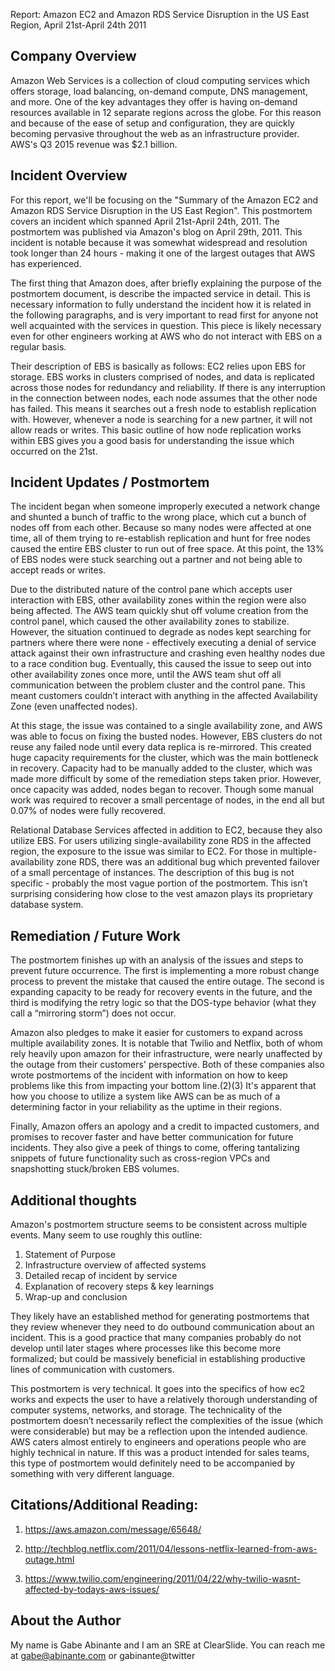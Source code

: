 Report: Amazon EC2 and Amazon RDS Service Disruption in the US East Region, April 21st-April 24th 2011

## Company Overview
Amazon Web Services is a collection of cloud computing services which offers storage, load balancing, on-demand compute, DNS management, and more. One of the key advantages they offer is having on-demand resources available in 12 separate regions across the globe. For this reason and because of the ease of setup and configuration, they are quickly becoming pervasive throughout the web as an infrastructure provider. AWS's Q3 2015 revenue was $2.1 billion. 

## Incident Overview
For this report, we'll be focusing on the "Summary of the Amazon EC2 and Amazon RDS Service Disruption in the US East Region". This postmortem covers an incident which spanned April 21st-April 24th, 2011. The postmortem was published via Amazon's blog on April 29th, 2011. This incident is notable because it was somewhat widespread and resolution took longer than 24 hours - making it one of the largest outages that AWS has experienced. 

The first thing that Amazon does, after briefly explaining the purpose of the postmortem document, is describe the impacted service in detail. This is necessary information to fully understand the incident how it is related in the following paragraphs, and is very important to read first for anyone not well acquainted with the services in question. This piece is likely necessary even for other engineers working at AWS who do not interact with EBS on a regular basis.

Their description of EBS is basically as follows: EC2 relies upon EBS for storage. EBS works in clusters comprised of nodes, and data is replicated across those nodes for redundancy and reliability. If there is any interruption in the connection between nodes, each node assumes that the other node has failed. This means it searches out a fresh node to establish replication with. However, whenever a node is searching for a new partner, it will not allow reads or writes. This basic outline of how node replication works within EBS gives you a good basis for understanding the issue which occurred on the 21st.

## Incident Updates / Postmortem
The incident began when someone improperly executed a network change and shunted a bunch of traffic to the wrong place, which cut a bunch of nodes off from each other. Because so many nodes were affected at one time, all of them trying to re-establish replication and hunt for free nodes caused the entire EBS cluster to run out of free space. At this point, the 13% of EBS nodes were stuck searching out a partner and not being able to accept reads or writes.

Due to the distributed nature of the control pane which accepts user interaction with EBS, other availability zones within the region were also being affected. The AWS team quickly shut off volume creation from the control panel, which caused the other availability zones to stabilize. However, the situation continued to degrade as nodes kept searching for partners where there were none - effectively executing a denial of service attack against their own infrastructure and crashing even healthy nodes due to a race condition bug. Eventually, this caused the issue to seep out into other availability zones once more, until the AWS team shut off all communication between the problem cluster and the control pane. This meant customers couldn’t interact with anything in the affected Availability Zone (even unaffected nodes).

At this stage, the issue was contained to a single availability zone, and AWS was able to focus on fixing the busted nodes. However, EBS clusters do not reuse any failed node until every data replica is re-mirrored. This created huge capacity requirements for the cluster, which was the main bottleneck in recovery. Capacity had to be manually added to the cluster, which was made more difficult by some of the remediation steps taken prior. However, once capacity was added, nodes began to recover. Though some manual work was required to recover a small percentage of nodes, in the end all but 0.07% of nodes were fully recovered.

Relational Database Services affected in addition to EC2, because they also utilize EBS. For users utilizing single-availability zone RDS in the affected region, the exposure to the issue was similar to EC2. For those in multiple-availability zone RDS, there was an additional bug which prevented failover of a small percentage of instances. The description of this bug is not specific - probably the most vague portion of the postmortem. This isn’t surprising considering how close to the vest amazon plays its proprietary database system.

## Remediation / Future Work
The postmortem finishes up with an analysis of the issues and steps to prevent future occurrence. The first is implementing a more robust change process to prevent the mistake that caused the entire outage. The second is expanding capacity to be ready for recovery events in the future, and the third is modifying the retry logic so that the DOS-type behavior (what they call a “mirroring storm”) does not occur.

Amazon also pledges to make it easier for customers to expand across multiple availability zones. It is notable that Twilio and Netflix, both of whom rely heavily upon amazon for their infrastructure, were nearly unaffected by the outage from their customers' perspective. Both of these companies also wrote postmortems of the incident with information on how to keep problems like this from impacting your bottom line.(2)(3) It's apparent that how you choose to utilize a system like AWS can be as much of a determining factor in your reliability as the uptime in their regions.

Finally, Amazon offers an apology and a credit to impacted customers, and promises to recover faster and have better communication for future incidents. They also give a peek of things to come, offering tantalizing snippets of future functionality such as cross-region VPCs and snapshotting stuck/broken EBS volumes.

## Additional thoughts
Amazon's postmortem structure seems to be consistent across multiple events. Many seem to use roughly this outline: 

1. Statement of Purpose 
2. Infrastructure overview of affected systems 
3. Detailed recap of incident by service
4. Explanation of recovery steps & key learnings
5. Wrap-up and conclusion

They likely have an established method for generating postmortems that they review whenever they need to do outbound communication about an incident. This is a good practice that many companies probably do not develop until later stages where processes like this become more formalized; but could be massively beneficial in establishing productive lines of communication with customers.

This postmortem is very technical. It goes into the specifics of how ec2 works and expects the user to have a relatively thorough understanding of computer systems, networks, and storage. The technicality of the postmortem doesn’t necessarily reflect the complexities of the issue (which were considerable) but may be a reflection upon the intended audience. AWS caters almost entirely to engineers and operations people who are highly technical in nature. If this was a product intended for sales teams, this type of postmortem would definitely need to be accompanied by something with very different language. 


## Citations/Additional Reading:

1. https://aws.amazon.com/message/65648/

2. http://techblog.netflix.com/2011/04/lessons-netflix-learned-from-aws-outage.html

3. https://www.twilio.com/engineering/2011/04/22/why-twilio-wasnt-affected-by-todays-aws-issues/


## About the Author
My name is Gabe Abinante and I am an SRE at ClearSlide. You can reach me at gabe@abinante.com or gabinante@twitter

